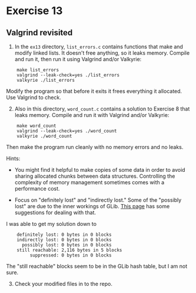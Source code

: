 # Exercise 13
## Valgrind revisited



1) In the `ex13` directory, `list_errors.c` contains functions that make and modify linked lists.
It doesn't free anything, so it leaks memory.  Compile and run it, then run it using Valgrind and/or
Valkyrie:

```
    make list_errors
    valgrind --leak-check=yes ./list_errors
    valkyrie ./list_errors
```

Modify the program so that before it exits it frees everything it allocated.  Use Valgrind to check.

2) Also in this directory, `word_count.c` contains a solution to Exercise 8 that leaks memory.
Compile and run it with Valgrind and/or Valkyrie:

```
    make word_count
    valgrind --leak-check=yes ./word_count
    valkyrie ./word_count
```

Then make the program run cleanly with no memory errors and no leaks.

Hints: 

* You might find it helpful to make copies of some data in order to
  avoid sharing allocated chunks between data structures.  Controlling
  the complexity of memory management sometimes comes with a
  performance cost.

* Focus on "definitely lost" and "indirectly lost."  Some of the
  "possibly lost" are due to the inner workings of GLib.  [This
  page](https://wiki.gnome.org/Valgrind) has some suggestions for
  dealing with that.

I was able to get my solution down to 

```
    definitely lost: 0 bytes in 0 blocks
    indirectly lost: 0 bytes in 0 blocks
      possibly lost: 0 bytes in 0 blocks
    still reachable: 2,116 bytes in 5 blocks
         suppressed: 0 bytes in 0 blocks
```

The "still reachable" blocks seem to be in the GLib hash table, but I
am not sure.

3) Check your modified files in to the repo.
